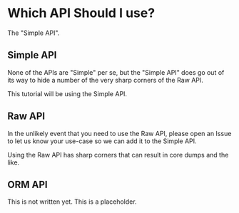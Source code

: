 # Which API Should I use?

The "Simple API".

## Simple API

None of the APIs are "Simple" per se, but the "Simple API" does go out of its way to hide a number of the very sharp corners of the Raw API.

This tutorial will be using the Simple API.

## Raw API

In the unlikely event that you need to use the Raw API, please open an Issue to let us know your use-case so we can add it to the Simple API.

Using the Raw API has sharp corners that can result in core dumps and the like.

## ORM API

This is not written yet.  This is a placeholder.
